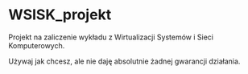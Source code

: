 # WSISK_projekt
Projekt na zaliczenie wykładu z Wirtualizacji Systemów i Sieci Komputerowych.

Używaj jak chcesz, ale nie daję absolutnie żadnej gwarancji działania.
